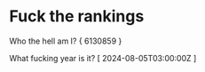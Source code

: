 # Fuck the rankings

Who the hell am I?
{ 6130859 }

What fucking year is it?
[ 2024-08-05T03:00:00Z ]
